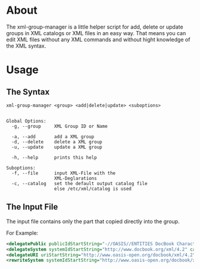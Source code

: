 # About
The xml-group-manager is a little helper script for add, delete or update groups in XML catalogs or XML files in an easy way. That means you can edit XML files without any XML commands and without hight knowledge of the XML syntax.

# Usage

## The Syntax

```
xml-group-manager <group> <add|delete|update> <suboptions>


Global Options:
  -g, --group     XML Group ID or Name

  -a, --add       add a XML group
  -d, --delete    delete a XML group
  -u, --update    update a XML group

  -h, --help      prints this help

Suboptions:
  -f, --file      input XML-File with the
                  XML-Deglarations
  -c, --catalog   set the default output catalog file
                  else /etc/xml/catalog is used
```


## The Input File
The input file contains only the part that copied directly into the group.

For Example:
```xml
<delegatePublic publicIdStartString="-//OASIS//ENTITIES DocBook Character Entities V4.2//EN" catalog="file:///usr/share/xml/docbook/schema/dtd/4.2/catalog.xml"/>
<delegateSystem systemIdStartString="http://www.docbook.org/xml/4.2" catalog="file:///usr/share/xml/docbook/schema/dtd/4.2/catalog.xml"/>
<delegateURI uriStartString="http://www.oasis-open.org/docbook/xml/4.2" catalog="file:///usr/share/xml/docbook/schema/dtd/4.2/catalog.xml"/>
<rewriteSystem systemIdStartString="http://www.oasis-open.org/docbook/xml/4.2" rewritePrefix="file:///usr/share/xml/docbook/schema/dtd/4.2"/>
```
